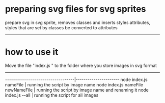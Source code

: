 preparing svg files for svg sprites
=====================
prepare svg in svg sprite, removes classes and inserts styles attributes,
styles that are set by classes be converted to attributes
***
# how to use it 

Move the file "index.js " to the folder where you store images in svg format
***

-----------------------------------|----------------------
node index.js nameFile             | running the script by image name
node index.js nameFile newNameFile | running the script by image name and renaming it
node index.js --all                | running the script for all images
